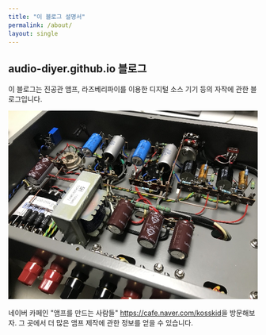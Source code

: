 ```yaml
---
title: "이 블로그 설명서"
permalink: /about/
layout: single
---
```


## audio-diyer.github.io 블로그

이 블로그는 진공관 앰프, 라즈베리파이를 이용한 디지털 소스 기기 등의 자작에 관한 블로그입니다.

![About](/assets/images/about.jpg)

네이버 카페인 "앰프를 만드는 사람들" <https://cafe.naver.com/kosskid>을 방문해보자.
그 곳에서 더 많은 앰프 제작에 관한 정보를 얻을 수 있습니다.